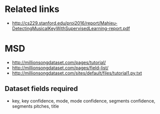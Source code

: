 # Related links
- http://cs229.stanford.edu/proj2016/report/Mahieu-DetectingMusicalKeyWithSupervisedLearning-report.pdf

# MSD
- http://millionsongdataset.com/pages/tutorial/
- http://millionsongdataset.com/pages/field-list/
- http://millionsongdataset.com/sites/default/files/tutorial1.py.txt

## Dataset fields required 
- key, key confidence, mode, mode confidence, segments confidence, segments pitches, title
